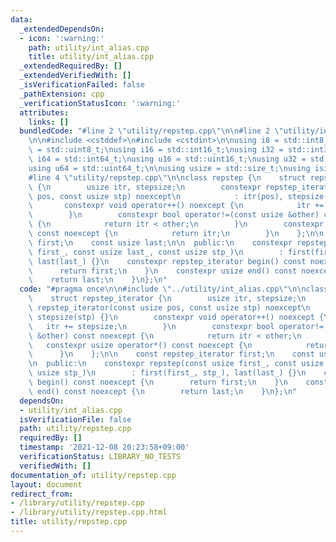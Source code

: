 ```yaml
---
data:
  _extendedDependsOn:
  - icon: ':warning:'
    path: utility/int_alias.cpp
    title: utility/int_alias.cpp
  _extendedRequiredBy: []
  _extendedVerifiedWith: []
  _isVerificationFailed: false
  _pathExtension: cpp
  _verificationStatusIcon: ':warning:'
  attributes:
    links: []
  bundledCode: "#line 2 \"utility/repstep.cpp\"\n\n#line 2 \"utility/int_alias.cpp\"\
    \n\n#include <cstddef>\n#include <cstdint>\n\nusing i8 = std::int8_t;\nusing u8\
    \ = std::uint8_t;\nusing i16 = std::int16_t;\nusing i32 = std::int32_t;\nusing\
    \ i64 = std::int64_t;\nusing u16 = std::uint16_t;\nusing u32 = std::uint32_t;\n\
    using u64 = std::uint64_t;\n\nusing usize = std::size_t;\nusing isize = std::ptrdiff_t;\n\
    #line 4 \"utility/repstep.cpp\"\n\nclass repstep {\n    struct repstep_iterator\
    \ {\n        usize itr, stepsize;\n        constexpr repstep_iterator(const usize\
    \ pos, const usize stp) noexcept\n            : itr(pos), stepsize(stp) {}\n \
    \       constexpr void operator++() noexcept {\n            itr += stepsize;\n\
    \        }\n        constexpr bool operator!=(const usize &other) const noexcept\
    \ {\n            return itr < other;\n        }\n        constexpr usize operator*()\
    \ const noexcept {\n            return itr;\n        }\n    };\n\n    const repstep_iterator\
    \ first;\n    const usize last;\n\n  public:\n    constexpr repstep(const usize\
    \ first_, const usize last_, const usize stp_)\n        : first(first_, stp_),\
    \ last(last_) {}\n    constexpr repstep_iterator begin() const noexcept {\n  \
    \      return first;\n    }\n    constexpr usize end() const noexcept {\n    \
    \    return last;\n    }\n};\n"
  code: "#pragma once\n\n#include \"../utility/int_alias.cpp\"\n\nclass repstep {\n\
    \    struct repstep_iterator {\n        usize itr, stepsize;\n        constexpr\
    \ repstep_iterator(const usize pos, const usize stp) noexcept\n            : itr(pos),\
    \ stepsize(stp) {}\n        constexpr void operator++() noexcept {\n         \
    \   itr += stepsize;\n        }\n        constexpr bool operator!=(const usize\
    \ &other) const noexcept {\n            return itr < other;\n        }\n     \
    \   constexpr usize operator*() const noexcept {\n            return itr;\n  \
    \      }\n    };\n\n    const repstep_iterator first;\n    const usize last;\n\
    \n  public:\n    constexpr repstep(const usize first_, const usize last_, const\
    \ usize stp_)\n        : first(first_, stp_), last(last_) {}\n    constexpr repstep_iterator\
    \ begin() const noexcept {\n        return first;\n    }\n    constexpr usize\
    \ end() const noexcept {\n        return last;\n    }\n};\n"
  dependsOn:
  - utility/int_alias.cpp
  isVerificationFile: false
  path: utility/repstep.cpp
  requiredBy: []
  timestamp: '2021-12-08 20:23:58+09:00'
  verificationStatus: LIBRARY_NO_TESTS
  verifiedWith: []
documentation_of: utility/repstep.cpp
layout: document
redirect_from:
- /library/utility/repstep.cpp
- /library/utility/repstep.cpp.html
title: utility/repstep.cpp
---
```

